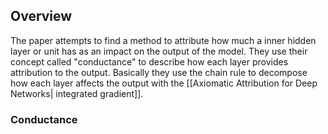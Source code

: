 ## Overview
The paper attempts to find a method to attribute how much a inner hidden layer or unit has as an impact on the output of the model. They use their concept called "conductance" to describe how each layer provides attribution to the output. Basically they use the chain rule to decompose how each layer affects the output with the [[Axiomatic Attribution for Deep Networks| integrated gradient]]. 

### Conductance
